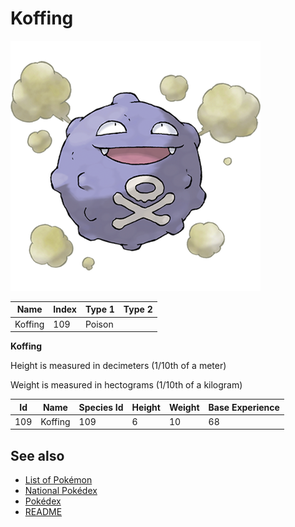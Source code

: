 # Koffing


![Koffing](images/109.png)

| **Name** | **Index** | **Type 1** | **Type 2** |
|----|----|----|----|
| Koffing | 109 | Poison  |  |

**Koffing** 


Height is measured in decimeters (1/10th of a meter)

Weight is measured in hectograms (1/10th of a kilogram)

| **Id** | **Name** | **Species Id** | **Height** | **Weight** | **Base Experience** |
|--------|----------|----------------|------------|------------|---------------------|
| 109 | Koffing | 109 | 6 | 10 | 68 |


## See also

- [List of Pokémon](../pokemon.md)
- [National Pokédex](../national_pokedex.md)
- [Pokédex](../pokedex.md)
- [README](../README.md)
